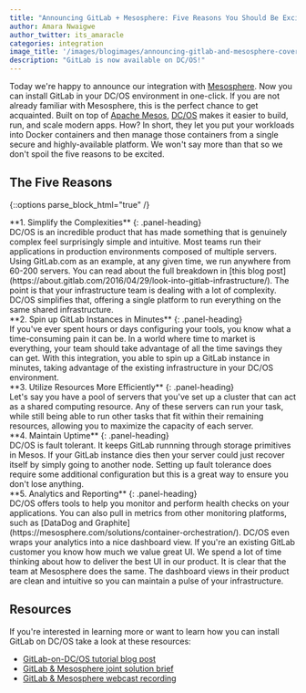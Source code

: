 ```yaml
---
title: "Announcing GitLab + Mesosphere: Five Reasons You Should Be Excited About This Integration"
author: Amara Nwaigwe
author_twitter: its_amaracle
categories: integration
image_title: '/images/blogimages/announcing-gitlab-and-mesosphere-cover.png'
description: "GitLab is now available on DC/OS!"
---
```


Today we're happy to announce our integration with [Mesosphere](https://mesosphere.com/).
Now you can install GitLab in your DC/OS environment in one-click. If you are not already familiar with Mesosphere, this is the 
perfect chance to get acquainted. Built on top of [Apache Mesos](http://mesos.apache.org/),
[DC/OS](https://mesosphere.com/product/) makes it easier to build, run, and scale modern
apps. How? In short, they let you put your workloads into Docker
containers and then manage those containers from a single secure and highly-available platform. We won't say
more than that so we don't spoil the five reasons to be excited.

<!-- more -->

## The Five Reasons

{::options parse_block_html="true" /}

<div class="panel panel-gitlab">
**1. Simplify the Complexities** 
{: .panel-heading}
<div class="panel-body">
DC/OS is an incredible product that has made something that is genuinely complex feel surprisingly simple and intuitive. Most teams run their applications in production environments composed of multiple servers. Using GitLab.com as an example, at any given time, we run anywhere from 60-200 servers. You can read about the full breakdown in [this blog post](https://about.gitlab.com/2016/04/29/look-into-gitlab-infrastructure/). The point is that your infrastructure team is dealing with a lot of complexity. DC/OS simplifies that, offering a single platform to run everything on the same shared infrastructure.
</div>
</div>

<div class="panel panel-success">
**2. Spin up GitLab Instances in Minutes** 
{: .panel-heading}
<div class="panel-body">
If you've ever spent hours or days configuring your tools, you know what a time-consuming pain it can be. In a world where time to market is everything, your team should take advantage of all the time savings they can get. With this integration, you able to spin up a GitLab instance in minutes, taking advantage of the existing infrastructure in your DC/OS environment. 
</div>
</div>

<div class="panel panel-gitlab-purple">
**3. Utilize Resources More Efficiently** 
{: .panel-heading}
<div class="panel-body">
Let's say you have a pool of servers that you've set up a cluster that can act as a shared computing resource. Any of these servers can run your task, while still being able to run other tasks that fit within their remaining resources, allowing you to maximize the capacity of each server. 
</div>
</div>

<div class="panel panel-info">
**4. Maintain Uptime** 
{: .panel-heading}
<div class="panel-body">
DC/OS is fault tolerant. It keeps GitLab runnning through storage primitives in Mesos. If your GitLab instance dies then your server could just recover itself by simply going to another node. Setting up fault tolerance does require some additional configuration but this is a great way to ensure you don't lose anything.
</div>
</div>

<div class="panel panel-danger">
**5. Analytics and Reporting** 
{: .panel-heading}
<div class="panel-body">
DC/OS offers tools to help you monitor and perform health checks on your applications. You can also pull in metrics from other monitoring platforms, such as [DataDog and Graphite](https://mesosphere.com/solutions/container-orchestration/). DC/OS even wraps your analytics into a nice dashboard view. If you're an existing GitLab customer you know how much we value great UI. We spend a lot of time thinking about how to deliver the best UI in our product. It is clear that the team at Mesosphere does the same. The dashboard views in their product are clean and intuitive so you can maintain a pulse of your infrastructure. 
</div>
</div>

## Resources

If you're interested in learning more or want to learn how you can install GitLab on DC/OS take a look at these resources: 

- [GitLab-on-DC/OS tutorial blog post](https://mesosphere.com/blog/2016/09/16/gitlab-dcos/)
- [GitLab & Mesosphere joint solution brief](https://mesosphere.com/resources/mesosphere-gitlab-joint-solution-brief/)
- [GitLab & Mesosphere webcast recording](https://youtu.be/GPtSI_2-lbM) 

<!-- custom styles -->

<style>
.panel-gitlab {
  border-color: rgba(252,163,38,.3);
}
.panel-gitlab > .panel-heading {
  color: rgb(226,67,41);
  background-color: rgba(252,163,38,.3);
  border-color: rgba(252,163,38,.3);
}
.panel-gitlab-purple {
  border-color: rgba(107,79,187,.3);
}
.panel-gitlab-purple > .panel-heading {
  color: rgb(107,79,187);
  background-color: rgba(107,79,187,.3);
  border-color: rgba(107,79,187,.3);
}
</style>
 
